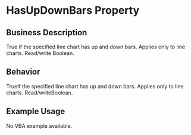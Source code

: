 # HasUpDownBars Property

## Business Description
True if the specified line chart has up and down bars. Applies only to line charts. Read/write Boolean.

## Behavior
Trueif the specified line chart has up and down bars. Applies only to line charts. Read/writeBoolean.

## Example Usage
No VBA example available.